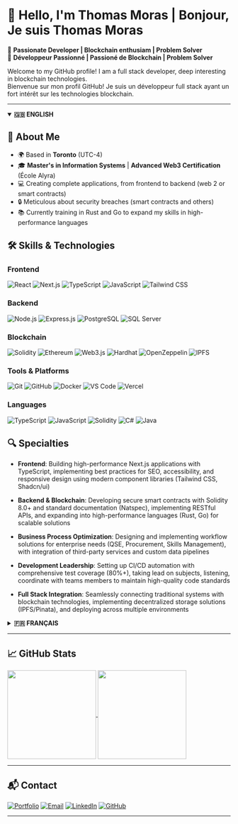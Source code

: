 # 👋 Hello, I'm Thomas Moras | Bonjour, Je suis Thomas Moras

🌟 **Passionate Developer | Blockchain enthusiam | Problem Solver**  
🌟 **Développeur Passionné | Passioné de Blockchain | Problem Solver**

Welcome to my GitHub profile! I am a full stack developer, deep interesting in blockchain technologies.  
Bienvenue sur mon profil GitHub! Je suis un développeur full stack ayant un fort intérêt sur les technologies blockchain.

---

<details open>
<summary><b>🇬🇧 ENGLISH</b></summary>

## 🚀 **About Me**

- 🌍 Based in **Toronto** (UTC-4)
- 🎓 **Master's in Information Systems** | **Advanced Web3 Certification** (École Alyra)
- 💻 Creating complete applications, from frontend to backend (web 2 or smart contracts)
- 🔒 Meticulous about security breaches (smart contracts and others)
- 📚 Currently training in Rust and Go to expand my skills in high-performance languages

## 🛠️ **Skills & Technologies**

### Frontend
![React](https://img.shields.io/badge/React-61DAFB?style=flat&logo=react&logoColor=black) 
![Next.js](https://img.shields.io/badge/Next.js-000000?style=flat&logo=nextdotjs&logoColor=white) 
![TypeScript](https://img.shields.io/badge/TypeScript-3178C6?style=flat&logo=typescript&logoColor=white) 
![JavaScript](https://img.shields.io/badge/JavaScript-F7DF1E?style=flat&logo=javascript&logoColor=black) 
![Tailwind CSS](https://img.shields.io/badge/Tailwind_CSS-38B2AC?style=flat&logo=tailwind-css&logoColor=white) 

### Backend
![Node.js](https://img.shields.io/badge/Node.js-339933?style=flat&logo=nodedotjs&logoColor=white) 
![Express.js](https://img.shields.io/badge/Express.js-000000?style=flat&logo=express&logoColor=white) 
![PostgreSQL](https://img.shields.io/badge/PostgreSQL-4169E1?style=flat&logo=postgresql&logoColor=white) 
![SQL Server](https://img.shields.io/badge/SQL_Server-CC2927?style=flat&logo=microsoft-sql-server&logoColor=white) 

### Blockchain
![Solidity](https://img.shields.io/badge/Solidity-363636?style=flat&logo=solidity&logoColor=white) 
![Ethereum](https://img.shields.io/badge/Ethereum-3C3C3D?style=flat&logo=ethereum&logoColor=white) 
![Web3.js](https://img.shields.io/badge/Web3.js-F16822?style=flat&logo=web3.js&logoColor=white) 
![Hardhat](https://img.shields.io/badge/Hardhat-FFF04D?style=flat&logo=hardhat&logoColor=black) 
![OpenZeppelin](https://img.shields.io/badge/OpenZeppelin-4E5EE4?style=flat&logo=OpenZeppelin&logoColor=white) 
![IPFS](https://img.shields.io/badge/IPFS-65C2CB?style=flat&logo=ipfs&logoColor=white)

### Tools & Platforms
![Git](https://img.shields.io/badge/Git-F05032?style=flat&logo=git&logoColor=white) 
![GitHub](https://img.shields.io/badge/GitHub-181717?style=flat&logo=github&logoColor=white) 
![Docker](https://img.shields.io/badge/Docker-2496ED?style=flat&logo=docker&logoColor=white) 
![VS Code](https://img.shields.io/badge/VS_Code-007ACC?style=flat&logo=visual-studio-code&logoColor=white) 
![Vercel](https://img.shields.io/badge/Vercel-000000?style=flat&logo=vercel&logoColor=white)

### Languages
![TypeScript](https://img.shields.io/badge/TypeScript-3178C6?style=flat&logo=typescript&logoColor=white) 
![JavaScript](https://img.shields.io/badge/JavaScript-F7DF1E?style=flat&logo=javascript&logoColor=black) 
![Solidity](https://img.shields.io/badge/Solidity-363636?style=flat&logo=solidity&logoColor=white) 
![C#](https://img.shields.io/badge/C%23-239120?style=flat&logo=c-sharp&logoColor=white) 
![Java](https://img.shields.io/badge/Java-007396?style=flat&logo=java&logoColor=white)

## 🔍 **Specialties**

- **Frontend**: Building high-performance Next.js applications with TypeScript, implementing best practices for SEO, accessibility, and responsive design using modern component libraries (Tailwind CSS, Shadcn/ui)

- **Backend & Blockchain**: Developing secure smart contracts with Solidity 8.0+ and standard documentation (Natspec), implementing RESTful APIs, and expanding into high-performance languages (Rust, Go) for scalable solutions

- **Business Process Optimization**: Designing and implementing workflow solutions for enterprise needs (QSE, Procurement, Skills Management), with integration of third-party services and custom data pipelines

- **Development Leadership**: Setting up CI/CD automation with comprehensive test coverage (80%+), taking lead on subjects, listening, coordinate with teams members to maintain high-quality code standards

- **Full Stack Integration**: Seamlessly connecting traditional systems with blockchain technologies, implementing decentralized storage solutions (IPFS/Pinata), and deploying across multiple environments

</details>

<details>
<summary><b>🇫🇷 FRANÇAIS</b></summary>

## 🚀 **À propos de moi**

- 🌍 Basé à **Toronto** (UTC-4)
- 🎓 **Master en Systèmes d'Information** | **Certification Web3 avancée** (École Alyra)
- 💻 Création d'applications complètes, frontend, backend, smart contracts
- 🔒 Méticuleux sur les aspects de sécurité (blockchain & autres)
- 📚 Actuellement en formation sur Rust et Go pour élargir mes compétences sur des langages performants

## 🛠️ **Compétences & Technologies**

### Frontend
![React](https://img.shields.io/badge/React-61DAFB?style=flat&logo=react&logoColor=black) 
![Next.js](https://img.shields.io/badge/Next.js-000000?style=flat&logo=nextdotjs&logoColor=white) 
![TypeScript](https://img.shields.io/badge/TypeScript-3178C6?style=flat&logo=typescript&logoColor=white) 
![JavaScript](https://img.shields.io/badge/JavaScript-F7DF1E?style=flat&logo=javascript&logoColor=black) 
![Tailwind CSS](https://img.shields.io/badge/Tailwind_CSS-38B2AC?style=flat&logo=tailwind-css&logoColor=white) 

### Backend
![Node.js](https://img.shields.io/badge/Node.js-339933?style=flat&logo=nodedotjs&logoColor=white) 
![Express.js](https://img.shields.io/badge/Express.js-000000?style=flat&logo=express&logoColor=white) 
![PostgreSQL](https://img.shields.io/badge/PostgreSQL-4169E1?style=flat&logo=postgresql&logoColor=white) 
![SQL Server](https://img.shields.io/badge/SQL_Server-CC2927?style=flat&logo=microsoft-sql-server&logoColor=white) 

### Blockchain
![Solidity](https://img.shields.io/badge/Solidity-363636?style=flat&logo=solidity&logoColor=white) 
![Ethereum](https://img.shields.io/badge/Ethereum-3C3C3D?style=flat&logo=ethereum&logoColor=white) 
![Web3.js](https://img.shields.io/badge/Web3.js-F16822?style=flat&logo=web3.js&logoColor=white) 
![Hardhat](https://img.shields.io/badge/Hardhat-FFF04D?style=flat&logo=hardhat&logoColor=black) 
![OpenZeppelin](https://img.shields.io/badge/OpenZeppelin-4E5EE4?style=flat&logo=OpenZeppelin&logoColor=white) 
![IPFS](https://img.shields.io/badge/IPFS-65C2CB?style=flat&logo=ipfs&logoColor=white)

### Outils & Plateformes
![Git](https://img.shields.io/badge/Git-F05032?style=flat&logo=git&logoColor=white) 
![GitHub](https://img.shields.io/badge/GitHub-181717?style=flat&logo=github&logoColor=white) 
![Docker](https://img.shields.io/badge/Docker-2496ED?style=flat&logo=docker&logoColor=white) 
![VS Code](https://img.shields.io/badge/VS_Code-007ACC?style=flat&logo=visual-studio-code&logoColor=white) 
![Vercel](https://img.shields.io/badge/Vercel-000000?style=flat&logo=vercel&logoColor=white)

### Langages
![TypeScript](https://img.shields.io/badge/TypeScript-3178C6?style=flat&logo=typescript&logoColor=white) 
![JavaScript](https://img.shields.io/badge/JavaScript-F7DF1E?style=flat&logo=javascript&logoColor=black) 
![Solidity](https://img.shields.io/badge/Solidity-363636?style=flat&logo=solidity&logoColor=white) 
![C#](https://img.shields.io/badge/C%23-239120?style=flat&logo=c-sharp&logoColor=white) 
![Java](https://img.shields.io/badge/Java-007396?style=flat&logo=java&logoColor=white)

## 🔍 **Spécialités**

- **Frontend** : Développement d'applications Next.js performantes avec TypeScript, mise en œuvre des meilleures pratiques pour le SEO, l'accessibilité et le design responsive avec des bibliothèques de composants modernes (Tailwind CSS, Shadcn/ui)

- **Backend & Blockchain** : Développement de smart contracts sécurisés avec Solidity 8.0+ et documentation standardisée (Natspec), implémentation d'APIs RESTful, et formation en langages haute performance (Rust, Go) pour des solutions évolutives

- **Optimisation des Processus Métier** : Conception et mise en œuvre de solutions de workflow pour les besoins des entreprises (QSE, Achats, Gestion des Compétences), avec intégration de services tiers et pipelines de données personnalisés

- **Leadership de Développement** : Mise en place d'automatisation CI/CD avec une couverture de tests complète (80%+), prise d'initiative sur certains sujets, esprit de collaboration avec les autres membres l'équipe afin de respecter les standards d'un projet en s'assurant que les bonnes pratiques (qualité du code et standards soient respecté)
- **Intégration Full Stack** : Connexion transparente des systèmes traditionnels aux technologies blockchain, implémentation de solutions de stockage décentralisé (IPFS/Pinata), et déploiement dans plusieurs environnements

</details>

---

## 📈 **GitHub Stats**

<a href="https://github.com/ThomasMoras?tab=repositories">
  <img height=200 align="center" src="https://github-readme-stats.vercel.app/api?username=ThomasMoras&hide=stars&show=prs_merged&show_icons=true&theme=transparent" />
</a>
<a href="https://github.com/ThomasMoras?tab=repositories">
  <img height=200 align="center" src="https://github-readme-stats.vercel.app/api/top-langs/?username=ThomasMoras&size_weight=0.5&count_weight=0.5&hide=css&langs_count=5&theme=transparent" />
</a>

---

## 📬 **Contact**

[![Portfolio](https://img.shields.io/badge/Portfolio-0A0A0A?style=for-the-badge&logo=dev.to&logoColor=white)](https://thomasmoras.dev/)
[![Email](https://img.shields.io/badge/Email-D14836?style=for-the-badge&logo=gmail&logoColor=white)](mailto:moras.thomas@gmail.com)
[![LinkedIn](https://img.shields.io/badge/LinkedIn-0077B5?style=for-the-badge&logo=linkedin&logoColor=white)](https://www.linkedin.com/in/thomas-moras-48006213b/)
[![GitHub](https://img.shields.io/badge/GitHub-100000?style=for-the-badge&logo=github&logoColor=white)](https://github.com/ThomasMoras)

---

